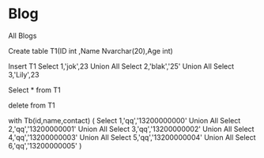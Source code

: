 # Blog
All Blogs

Create table T1(ID int ,Name Nvarchar(20),Age int)

Insert T1
Select 1,'jok',23 Union All
Select 2,'blak','25' Union All
Select 3,'Lily',23
  
Select * from T1

delete from T1


with Tb(id,name,contact)
(
  Select 1,'qq','13200000000' Union All
  Select 2,'qq','13200000001' Union All
  Select 3,'qq','13200000002' Union All
  Select 4,'qq','13200000003' Union All
  Select 5,'qq','13200000004' Union All
  Select 6,'qq','13200000005' 
)
